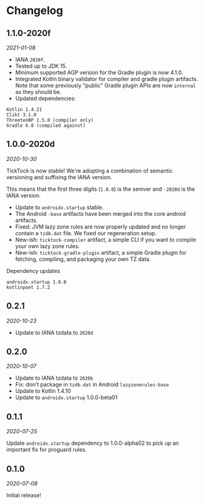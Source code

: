 Changelog
=========

1.1.0-2020f
-----------

_2021-01-08_

* IANA `2020f`.
* Tested up to JDK 15.
* Minimum supported AGP version for the Gradle plugin is now 4.1.0.
* Integrated Kotlin binary validator for compiler and gradle plugin artifacts. Note that some previously "public" Gradle plugin APIs are now `internal` as they should be.
* Updated dependencies:

```
Kotlin 1.4.21
Clikt 3.1.0
ThreetenBP 1.5.0 (compiler only)
Gradle 6.8 (compiled against)
```

1.0.0-2020d
-----------

_2020-10-30_

TickTock is now stable! We're adopting a combination of semantic versioning and suffixing the IANA version.

This means that the first three digits (`1.0.0`) is the semver and `-2020d` is the IANA version.

* Update to `androidx.startup` stable. 
* The Android `-base` artifacts have been merged into the core android artifacts.
* Fixed: JVM lazy zone rules are now properly updated and no longer contain a `tzdb.dat` file. We fixed our regeneration setup.
* New-ish: `ticktock-compiler` artifact, a simple CLI if you want to compile your own lazy zone rules.
* New-ish: `ticktock-gradle-plugin` artifact, a simple Gradle plugin for fetching, compiling, and packaging your own TZ data.

Dependency updates

```
androidx.startup 1.0.0
kotlinpoet 1.7.2
```

0.2.1
-----

_2020-10-23_

* Update to IANA tzdata to `2020d`

0.2.0
-----

_2020-10-07_

* Update to IANA tzdata to `2020b` 
* Fix: don't package in `tzdb.dat` in Android `lazyzonerules-base`
* Update to Kotlin 1.4.10
* Update to `androidx.startup` 1.0.0-beta01

0.1.1
-----

_2020-07-25_

Update `androidx.startup` dependency to 1.0.0-alpha02 to pick up an important fix for proguard rules.

0.1.0
-----

_2020-07-08_

Initial release!
